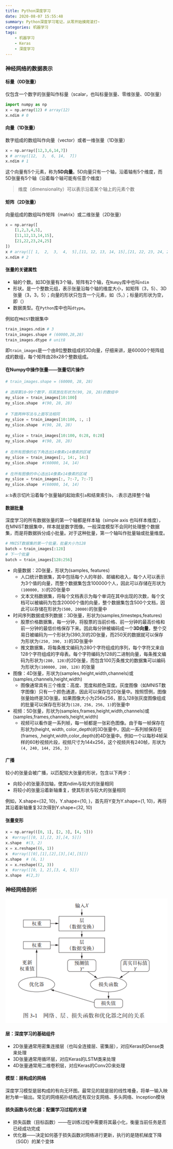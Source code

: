 ```yaml
---
title: Python深度学习
date: 2020-08-07 15:55:48
summary: Python深度学习笔记，从零开始摸爬滚打~
categories: 机器学习
tags: 
	- 机器学习
	- Keras
	- 深度学习
---
```


### 神经网络的数据表示

#### 标量（0D张量）

仅包含一个数字的张量叫作标量（scalar，也叫标量张量、零维张量、0D张量）

```python
import numpy as np
x = np.array(12) # array(12)
x.ndim # 0
```

#### 向量（1D张量）

数字组成的数组叫作向量（vector）或者一维张量（1D张量）

```python
x = np.array([12,3,6,14,7])
x # array([12,  3,  6, 14,  7])
x.ndim # 1
```

这个向量有5个元素，称为**5D向量**。5D向量只有一个轴，沿着轴有5个维度，而5D张量有5个轴（沿着每个轴可能有任意个维度）

> 维度（dimensionality）可以表示沿着某个轴上的元素个数

#### 矩阵（2D张量）

向量组成的数组叫作矩阵（matrix）或二维张量（2D张量）

```python
x = np.array([
    [1,2,3,4,5],
    [11,12,13,14,15],
    [21,22,23,24,25]
])
x # array([[ 1,  2,  3,  4,  5],[11, 12, 13, 14, 15],[21, 22, 23, 24, 25]])
x.ndim # 2
```

#### 张量的关键属性

- 轴的个数。如3D张量有3个轴，矩阵有2个轴，在`Numpy`库中也叫`ndim`
- 形状。是一个整数元组，表示张量沿每个轴的维度大小，如矩阵（3，5）、3D张量（3，3，5）；向量的形状只包含一个元素，如（5，）；标量的形状为空，即（）
- 数据类型。在`Python`库中也叫`dtype`。

例如在`MNIST`数据集中

```python
train_images.ndim # 3
train_images.shape # (60000,28,28)
train_images.dtype # unit8
```

即`train_images`是一个由8位整数组成的3D向量，仔细来讲，是60000个矩阵组成的数组，每个矩阵由28x28个整数组成。

#### 在Numpy中操作张量——张量切片操作

```python
# train_images.shape = (60000, 28, 28)

# 选择第10~99个数字，将其放在形状为(90, 28, 28)的数组中
my_slice = train_images[10:100]
my_slice.shape  #(90, 28, 28)

# 下面两种写法与上面写法相同
my_slice = train_images[10:100, :, :]
my_slice.shape  #(90, 28, 28)

my_slice = train_images[10:100, 0:28, 0:28]
my_slice.shape  #(90, 28, 28)

# 在所有图像的右下角选出14像素x14像素的区域
my_slice = train_images[:, 14:, 14:]
my_slice.shape  #(60000, 14, 14)

# 在所有图像的中心选出14像素x14像素的区域
my_slice = train_images[:, 7:-7, 7:-7]
my_slice.shape  #(60000, 14, 14)
```

`a:b`表示切片沿着每个张量轴的起始索引`a`和结束索引`b`，`:`表示选择整个轴

#### 数据批量

深度学习的所有数据张量的第一个轴都是样本轴（simple axis 也叫样本维度），在MNIST数据集中，样本就是数字图像。一般深度模型不会同时处理整个数据集，而是将数据拆分成小批量。对于这种批量，第一个轴叫作批量轴或批量维度。

```python
# MNIST数据集的第一个批量，批量大小为128
batch = train_images[:128]
# 下一个批量
batch = train_images[128:256]
```

- 向量数据：2D张量，形状为(samples, features)
  - 人口统计数据集，其中包括每个人的年龄、邮编和收入，每个人可以表示为3个值的向量，而整个数据集包含100000个人，因此可以存储在形状为`(100000, 3)`的2D张量中
  - 文本文档数据集，将每个文档表示为每个单词在其中出现的次数，每个文档可以被编码为包含20000个值的向量，整个数据集包含500个文档，因此可以存储在形状为`(500, 20000)`的张量中
- 时间序列数据或序列数据：3D张量，形状为(samples,timesteps,features)
  - 股票价格数据集，每一分钟，将股票的当前价格、前一分钟的最高价格和前一分钟的最低价格保存下来。因此每分钟被编码成一个**3D向量**，整个交易日被编码为一个形状为(390,3)的2D张量，而250天的数据就可以保存为形状为`(250, 390, 3)`的3D张量中
  - 推文数据集，将每条推文编码为280个字符组成的序列，每个字符又来自128个字符组成的字母表。每个字符编码为128的二进制向量，每条推文编码为形状为`(280, 128)`的2D张量，而包含100万条推文的数据集可以编码为形状为`(100000, 280, 128)` 的张量
- 图像：4D张量，形状为(samples,height,width,channels)或(samples,channels,height,width)
  - 图像通常具有三个维度：高度、宽度和颜色深度。灰度图像（如MNIST数字图像）只有一个颜色通道，因此可以保存在2D张量中。按照惯例，图像张量始终是3D张量。如果图像大小为256x256，那么128张灰度图像组成的批量可以保存在形状为`(128, 256, 256, 1)`的张量中
- 视频：5D张量，形状为(samples,frames,height,width,channels)或(samples,frames,channels,height,width)
  - 视频可以看作是一系列帧，每一帧都是一张彩色图像。由于每一帧保存在形状为(height, width, color_depth)的3D张量中，因此一系列帧保存在(frames, ,height,width,color_depth)的4D张量中。例如一个以每秒4帧采样的60秒视频片段，视频尺寸为144x256，这个视频共有240帧，形状为`(4, 240, 144, 256, 3)`

#### 广播

较小的张量会被广播，以匹配较大张量的形状，包含以下两步：

- 向较小的张量添加轴，使其ndim与较大的张量相同
- 将较小的张量沿着新轴重复，使其形状与较大的张量相同

例如，X.shape=(32, 10)，Y.shape=(10, )，首先将Y变为Y.shape=(1, 10)，再将其沿着新轴重复32次得到Y.shape=(32, 10)

#### 张量变形

```python
x = np.array(([0, 1], [2, 3], [4, 5]))
x  #array([[0, 1],[2, 3],[4, 5]])
x.shape  #(3, 2)
x = x.reshape((6, 1))
x  #array([[0],[1],[2],[3],[4],[5]])
x.shape  # (6, 1)
x = x.reshape((2, 3))
x  #array([[0, 1, 2],[3, 4, 5]])
x.shape  #(2,3)
```

### 神经网络剖析

![Python深度学习/网络、层、损失函数和优化器之间的关系](Python深度学习/1596804041440.png)

#### 层：深度学习的基础组件

- 2D张量通常用密集连接层（也叫全连接层、密集层），对应Keras的Dense类来处理
- 3D张量通常用循环层，对应Keras的LSTM类来处理
- 4D张量通常用二维卷积层，对应Keras的Conv2D来处理

#### 模型：层构成的网络

深度学习模型是层构成的有向无环图。最常见的就是层的线性堆叠，将单一输入映射为单一输出。常见的网络拓扑结构还有双分支网络、多头网络、Inception模块

#### 损失函数与优化器：配置学习过程的关键

- 损失函数（目标函数）——在训练过程中需要将其最小化，衡量当前任务是否已经成功完成
- 优化器——决定如何基于损失函数对网络进行更新，执行的是随机梯度下降（SGD）的某个变体

